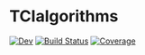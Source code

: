 # TCIalgorithms

[![Dev](https://img.shields.io/badge/docs-dev-blue.svg)](https://Ritter.Marc.gitlab.io/TCIalgorithms.jl/dev)
[![Build Status](https://gitlab.com/Ritter.Marc/TCIalgorithms.jl/badges/main/pipeline.svg)](https://gitlab.com/Ritter.Marc/TCIalgorithms.jl/pipelines)
[![Coverage](https://gitlab.com/Ritter.Marc/TCIalgorithms.jl/badges/main/coverage.svg)](https://gitlab.com/Ritter.Marc/TCIalgorithms.jl/commits/main)

